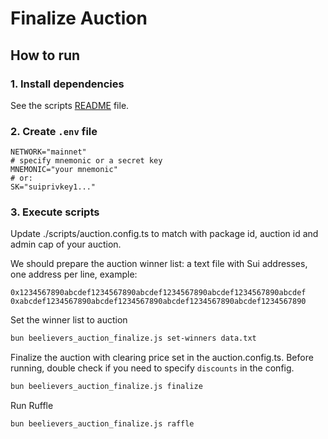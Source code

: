 # Finalize Auction

## How to run

### 1. Install dependencies

See the scripts [README](./README.md) file.

### 2. Create `.env` file

```env
NETWORK="mainnet"
# specify mnemonic or a secret key
MNEMONIC="your mnemonic"
# or:
SK="suiprivkey1..."
```

### 3. Execute scripts

Update ./scripts/auction.config.ts to match with package id, auction id and admin cap of your auction.

We should prepare the auction winner list: a text file with Sui addresses, one address per line, example:

```text
0x1234567890abcdef1234567890abcdef1234567890abcdef1234567890abcdef
0xabcdef1234567890abcdef1234567890abcdef1234567890abcdef1234567890
```

Set the winner list to auction

```bash
bun beelievers_auction_finalize.js set-winners data.txt
```

Finalize the auction with clearing price set in the auction.config.ts.
Before running, double check if you need to specify `discounts` in the config.

```bash
bun beelievers_auction_finalize.js finalize
```

Run Ruffle

```bash
bun beelievers_auction_finalize.js raffle
```

